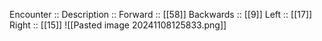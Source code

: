 Encounter :: 
Description :: 
Forward :: [[58]]
Backwards :: [[9]]
Left :: [[17]]
Right :: [[15]]
![[Pasted image 20241108125833.png]]